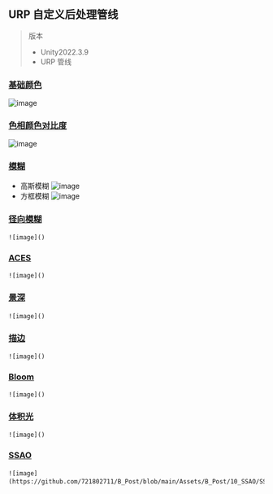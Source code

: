 
## URP 自定义后处理管线
> 版本
> - Unity2022.3.9     
> - URP 管线



### [基础颜色](https://github.com/721802711/B_Post.github.io/tree/main/Assets/B_Post/01_Color)  
  ![image]()

### [色相颜色对比度](https://github.com/721802711/B_Post/tree/main/Assets/B_Post/02_ColorAdiustment)
  ![image]()

### [模糊](https://github.com/721802711/B_Post/tree/main/Assets/B_Post/03_Blur)
- 高斯模糊
    ![image]()
- 方框模糊
    ![image]()

### [径向模糊](https://github.com/721802711/B_Post/tree/main/Assets/B_Post/04_RadialBlur)
    ![image]()

### [ACES](https://github.com/721802711/B_Post/tree/main/Assets/B_Post/05_ToneMapping)
    ![image]()
### [景深](https://github.com/721802711/B_Post/tree/main/Assets/B_Post/06_DepthOfField)
    ![image]()
### [描边](https://github.com/721802711/B_Post/tree/main/Assets/B_Post/07_Outlint)
    ![image]()
### [Bloom](https://github.com/721802711/B_Post/tree/main/Assets/B_Post/08_Bloom)
    ![image]()
### [体积光](https://github.com/721802711/B_Post/tree/main/Assets/B_Post/09_VolumetricLight)
    ![image]()
### [SSAO](https://github.com/721802711/B_Post/tree/main/Assets/B_Post/10_SSAO)
    ![image](https://github.com/721802711/B_Post/blob/main/Assets/B_Post/10_SSAO/SSAO.png)

